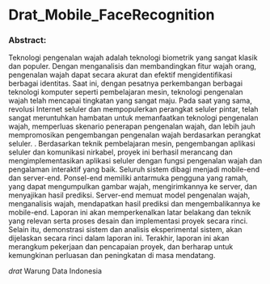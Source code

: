 # Drat_Mobile_FaceRecognition

### Abstract:

Teknologi pengenalan wajah adalah teknologi biometrik yang sangat klasik dan populer. Dengan menganalisis dan membandingkan fitur wajah orang, pengenalan wajah dapat secara akurat dan efektif mengidentifikasi berbagai identitas. Saat ini, dengan pesatnya perkembangan berbagai teknologi komputer seperti pembelajaran mesin, teknologi pengenalan wajah telah mencapai tingkatan yang sangat maju. Pada saat yang sama, revolusi Internet seluler dan mempopulerkan perangkat seluler pintar, telah sangat meruntuhkan hambatan untuk memanfaatkan teknologi pengenalan wajah, memperluas skenario penerapan pengenalan wajah, dan lebih jauh mempromosikan pengembangan pengenalan wajah berdasarkan perangkat seluler. . Berdasarkan teknik pembelajaran mesin, pengembangan aplikasi seluler dan komunikasi nirkabel, proyek ini berhasil merancang dan mengimplementasikan aplikasi seluler dengan fungsi pengenalan wajah dan pengalaman interaktif yang baik. Seluruh sistem dibagi menjadi mobile-end dan server-end. Ponsel-end memiliki antarmuka pengguna yang ramah, yang dapat mengumpulkan gambar wajah, mengirimkannya ke server, dan menyajikan hasil prediksi. Server-end memuat model pengenalan wajah, menganalisis wajah, mendapatkan hasil prediksi dan mengembalikannya ke mobile-end. Laporan ini akan memperkenalkan latar belakang dan teknik yang relevan serta proses desain dan implementasi proyek secara rinci. Selain itu, demonstrasi sistem dan analisis eksperimental sistem, akan dijelaskan secara rinci dalam laporan ini. Terakhir, laporan ini akan merangkum pekerjaan dan pencapaian proyek, dan berharap untuk kemungkinan perluasan dan peningkatan di masa mendatang.

_drat_
Warung Data Indonesia
